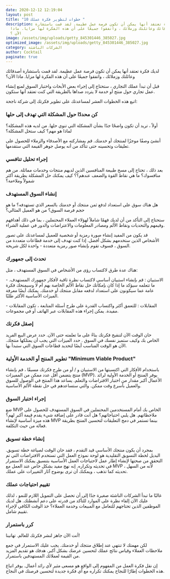 ```yaml
---
date: 2020-12-12 12:19:04
layout: post
title: "10 خطوات لتطوير فكرة عملك "
description: لديك فكرة تعتقد أنها يمكن أن تكون فرصة عمل عظيمة. لقد قمت باستشارة
  أصدقائك وعائلتك وزملائك ، واتفقوا جميعًا على أن هذه الفكرة لها مزايا. ماذا
  الآن ؟
image: /assets/img/uploads/getty_845301446_385027.jpg
optimized_image: /assets/img/uploads/getty_845301446_385027.jpg
category: الشركات الناشئة
author: Cocktail
paginate: true
---
```

لديك فكرة تعتقد أنها يمكن أن تكون فرصة عمل عظيمة. لقد قمت باستشارة أصدقائك وعائلتك وزملائك ، واتفقوا جميعًا على أن هذه الفكرة لها مزايا. ماذا الآن؟

قبل أن تبدأ عملك التجاري ، ستحتاج إلى إجراء بعض الأبحاث واختبار السوق لمنع إنشاء عمل تجاري حول منتج أو خدمة لا يتردد صداها بالطريقة التي كنت تعتقد أنها ستكون.

اتبع هذه الخطوات العشر لمساعدتك على تطوير فكرتك إلى شركة ناجحة:

### **كن محددًا حول المشكلة التي تهدف إلى حلها**

أولاً ، تريد أن تكون واضحًا جدًا بشأن المشكلة التي تنوي حلها. من لديه هذه المشكلة؟ لماذا هو مهم؟ كيف ستحل المشكلة؟

أنشئ وصفًا موجزًا ​​لمنتجك أو خدمتك. قم بمشاركته مع الأصدقاء والزملاء للحصول على تعليقات وتحسينه حتى تتأكد من أنه يوصل جوهر القيمة التي ستقدمها.

### **إجراء تحليل تنافسي**

بعد ذلك ، تحتاج إلى مسح طبيعة المنافسين الذين لديهم منتجات وخدمات مماثلة. من هم منافسوك؟ ما هي نقاط القوة والضعف عندهم؟؟ كيف يمكنك حل المشكلة بطريقة أكثر شمولاً وملاءمة؟

### **إنشاء السوق المستهدف**

هل هناك سوق على استعداد لدفع ثمن منتجك أو خدمتك بالسعر الذي تستهدفه؟ ما هو حجم فرصة السوق؟ من هو العميل المثالي؟

ستحتاج إلى التأكد من أن لديك فهمًا شاملاً لهؤلاء العملاء المحتملين ، بما في ذلك أهدافهم وقيمهم والتحديات ونقاط الألم ومصادر المعلومات والاعتراضات والدور في عملية الشراء.

قد يكون من المفيد إنشاء صورة رمزية أو شخصية للعميل لمساعدتك على تصور الأشخاص الذين ستخدمهم بشكل أفضل. إذا كنت تهدف إلى خدمة قطاعات متعددة من السوق ، فسوف تقوم بإنشاء صور رمزية متعددة - واحدة لكل شريحة.

### **تحدث إلى جمهورك**

هناك عدة طرق لاكتساب رؤى من الأشخاص في السوق المستهدف ، مثل:

\- الاستبيان : قم بإنشاء استبيان أساسي لاكتساب نظرة ثاقبة لأفكار جمهورك المستهدف. ما تتعلمه سيؤكد ما إذا كان بإمكانك حل نقاط الألم الخاصة بهم أم لا وسيمنحك فكرة عامة عما سيكونون على استعداد لدفعه مقابل منتجك أو خدمتك. يمكنك أيضًا معرفة الميزات الأساسية الأكثر طلبًا.

\- المقابلات : للتعمق أكثر واكتساب القدرة على طرح أسئلة المتابعة ، تكون المقابلات مفيدة. يمكن إجراء هذه المقابلات عبر الهاتف أو في مجموعات.

### **إصقل فكرتك**

حان الوقت الآن لتنقيح فكرتك بناءً على ما تعلمته حتى الآن. حدد عرض البيع الفريد الخاص بك وكيف ستميز نفسك في السوق . حدد الميزات التي يجب أن يمتلكها منتجك. الآن هو الوقت المناسب أيضًا لتحديد قطاعات السوق التي ستبدأ بها.

### **تطوير المنتج أو الخدمة الأولية "Minimum Viable Product"**

باستخدام الأفكار التي اكتسبتها من الاستبيان و / أو من طرح فكرتك مسبقًا ، قم بإنشاء منتج يتضمن أقل عدد ممكن من المميزات (MVP). يوفر المنتج أو الخدمة الأولية لرائد الأعمال أكبر مقدار من اختبار الافتراضات والتعلم. يساعد هذا المنتج في الوصول للسوق والعميل بأسرع وقت ممكن. والتي ستساعدهم في حل نقطة الألم الأساسية.

### **إجراء اختبار السوق**

ضع MVP الخاص بك أمام المستخدمين المحتملين في السوق المستهدف للحصول على ملاحظاتهم. هل يلبي احتياجاتهم؟ هل أنت قادر على إضافة شيء يقدم قيمة أكبر لهم؟ هذه ميزة أساسية لإنشاء MVP بينما تستمر في دمج التعليقات لتحسين المنتج بطريقة فعالة من حيث التكلفة.

### **إنشاء خطة تسويق**

بمجرد أن يكون منتجك الأساسي قيد التقدم ، فقد حان الوقت لصياغة خطة تسويق. البديل لخطة التسويق التقليدية هو لوحة نموذج العمل التي تستخدم الافتراضات التي تم التحقق من صحتها لإنشاء إطار عمل لاحتياجات العمل الأساسية بتنسيق يمكنك الاستمرار في تحديثه وتكراره. إنه نهج مفيد بشكل خاص عند العمل مع MVP ، لأنه من السهل تحديثه كما تذهب ، ويمكنك أن ترى بوضوح آثار التغييرات على عملك.

### **تقييم احتياجات عملك**

غالبًا ما تبدأ الشركات الناشئة صغيرة جدًا إلى أن تحصل على التمويل اللازم للنمو ، لذلك عليك الآن إلقاء نظرة على الموارد للتأكد من قدرته على دعم أنشطتك. هل لديك الموظفين الذين تحتاجهم للتعامل مع المبيعات وخدمة العملاء؟ خذ الوقت الكافي لإجراء تقييم شامل.

### **كرر باستمرار**

أنت الآن جاهز لنشر فكرتك للعالم. تهانينا!

لكن مهمتك لا تنتهي عند إطلاق منتجك أو خدمتك. يجب عليك الاستمرار في جمع ملاحظات العملاء وقياس نتائج عملك لتحسين عرضك بشكل أكبر. هدفك هو تقديم المزيد من القيمة لعملائك المستهدفين باستمرار.

إن نقل فكرة العمل من المفهوم إلى الواقع هو مسعى مثير لأي رائد أعمال. يوفر اتباع هذه الخطوات إطارًا للنجاح يمكنك تكراره مع أي فكرة جديدة لتحسين فرصتك في النجاح.